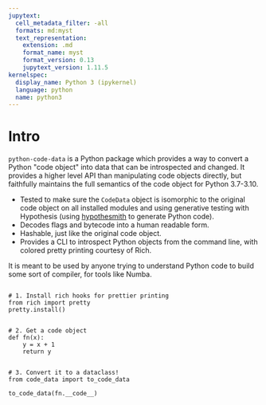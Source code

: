 ```yaml
---
jupytext:
  cell_metadata_filter: -all
  formats: md:myst
  text_representation:
    extension: .md
    format_name: myst
    format_version: 0.13
    jupytext_version: 1.11.5
kernelspec:
  display_name: Python 3 (ipykernel)
  language: python
  name: python3
---
```


# Intro

`python-code-data` is a Python package which provides a way to convert a Python
"code object" into data that can be introspected and changed. It provides
a higher level API than manipulating code objects directly, but faithfully
maintains the full semantics of the code object for Python 3.7-3.10.

- Tested to make sure the `CodeData` object is isomorphic to the original
  code object on all installed modules and using generative testing with Hypothesis (using [hypothesmith](https://github.com/Zac-HD/hypothesmith#hypothesmith) to generate Python code).
- Decodes flags and bytecode into a human readable form.
- Hashable, just like the original code object.
- Provides a CLI to introspect Python objects from the command line, with
  colored pretty printing courtesy of Rich.

It is meant to be used by anyone trying to understand Python code to build some sort of compiler, for tools like Numba.

```{code-cell}

# 1. Install rich hooks for prettier printing
from rich import pretty
pretty.install()


# 2. Get a code object
def fn(x):
    y = x + 1
    return y


# 3. Convert it to a dataclass!
from code_data import to_code_data

to_code_data(fn.__code__)
```
